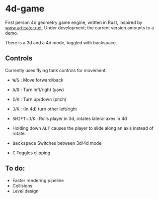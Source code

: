# 4d-game
First person 4d geometry game engine, written in Rust, inspired by www.urticator.net. Under development; the current version amounts to a demo.

There is a 3d and a 4d mode, toggled with backspace.

## Controls

Currently uses flying tank controls for movement:
- <kbd>W</kbd>/<kbd>S</kbd> : Move forward/back
- <kbd>A</kbd>/<kbd>D</kbd> : Turn left/right (yaw)
- <kbd>I</kbd>/<kbd>K</kbd> : Turn up/down (pitch)
- <kbd>J</kbd>/<kbd>K</kbd> : (In 4d) turn other left/right
- <kbd>SHIFT</kbd>+<kbd>J</kbd>/<kbd>K</kbd> : Rolls player in 3d, rotates lateral axes in 4d

- Holding down <kbd>ALT</kbd> causes the player to slide along an axis instead of rotate.

- <kbd>Backspace</kbd> Switches between 3d/4d mode
- <kbd>C</kbd> Toggles clipping

## To do:
- Faster rendering pipeline
- Collisions
- Level design


